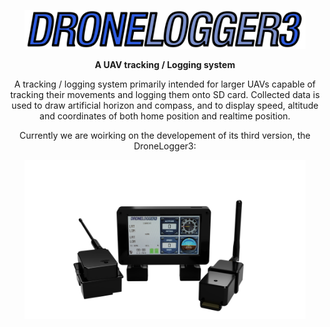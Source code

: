 <p align="center">
  <img src="images/LG1.png" width="450" title="Logo">
</p>
<p align="center"><b>
  A UAV tracking / Logging system
  </p></b>
<p align="center">
A tracking / logging system primarily intended for larger UAVs capable of tracking their movements and logging them onto SD card. Collected data is used to draw artificial horizon and compass, and to display speed, altitude and coordinates of both home position and realtime position.
</p>
<p align="center">
Currently we are woirking on the developement of its third version, the DroneLogger3:
  </p>
<p align="center">
  <img src="images/dis_on.png" width="450" title="Logger">
</p>
